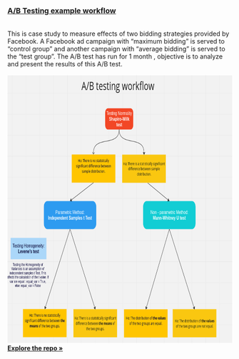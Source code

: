    <!-- ############################################# -->
  
  <h3 align="left">
  <a href="https://github.com/SiarheiThor/data_related_projects/tree/main/A_B%20testing"><strong> A/B Testing example workflow </strong></a>
</h3>   
 

 <p align="left">
    <br />
    This is case study to measure effects of two bidding strategies provided by Facebook. A Facebook ad campaign with “maximum bidding” is served to “control group” and another campaign with “average bidding” is served to the “test group”. The A/B test has run for 1 month , objective is to analyze and present the results of this A/B test.
    <br />
    <br />
    <img src="https://github.com/SiarheiThor/data_related_projects/blob/main/A_B%20testing/Flowchart.png" alt="Map"  height="600">
    <br />
    <a href="https://github.com/SiarheiThor/data_related_projects/tree/main/A_B%20testing"><strong>Explore the repo »</strong></a>
    <br />
 </p> 

  <!-- ############################################# -->
